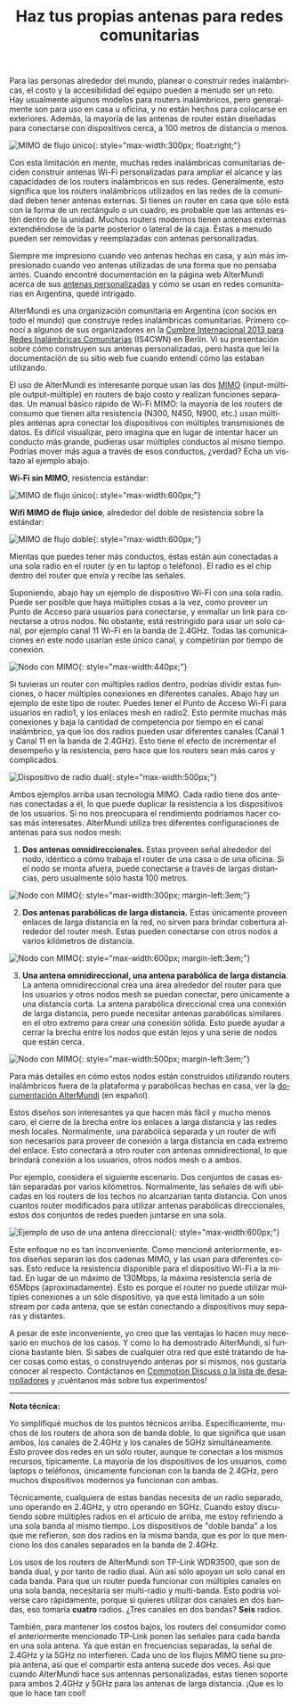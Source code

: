 ﻿---
layout: blog
title: Haz tus propias antenas para redes comunitarias
categories: [community wireless,antennas]
created: 2014-11-05
changed: 2014-11-05
teaser_image: posts/DIY-antennas-hardware.png
post_author: Andy Gunn
lang: es
---

Para las personas alrededor del mundo, planear o construir redes inalámbricas, el costo y la accesibilidad del equipo pueden a menudo ser un reto. Hay usualmente algunos modelos para routers inalámbricos, pero generalmente son para uso en casa u oficina, y no están hechos para colocarse en exteriores. Además, la mayoría de las antenas de router están diseñadas para conectarse con dispositivos cerca, a 100 metros de distancia o menos.
<!--more-->

![MIMO de flujo único](/files/posts/DIY-antennas-hardware.png){: style="max-width:300px; float:right;"}

Con esta limitación en mente, muchas redes inalámbricas comunitarias deciden construir antenas Wi-Fi personalizadas para ampliar el alcance y las capacidades de los routers inalámbricos en sus redes. Generalmente, esto significa que los routers inalámbricos utilizados en las redes de la comunidad deben tener antenas externas. Si tienes un router en casa que sólo está con la forma de un rectángulo o un cuadro, es probable que las antenas estén dentro de la unidad. Muchos routers modernos tienen antenas externas extendiéndose de la parte posterior o lateral de la caja. Éstas a menudo pueden ser removidas y reemplazadas con antenas personalizadas.

Siempre me impresiono cuando veo antenas hechas en casa, y aún más impresionado cuando veo antenas utilizadas de una forma que no pensaba antes. Cuando encontré documentación en la página web AlterMundi acerca de sus [antenas personalizadas](http://docs.altermundi.net/RedesMiniMaxi/MontajeDeUnNodo) y cómo se usan en redes comunitarias en Argentina, quedé intrigado.

AlterMundi es una organización comunitaria en Argentina (con socios en todo el mundo) que construye redes inalámbricas comunitarias. Primero conocí a algunos de sus organizadores en la [Cumbre Internacional 2013 para Redes Inalámbricas Comunitarias](http://2013.wirelesssummit.org/) (IS4CWN) en Berlín. Vi su presentación sobre cómo construyen sus antenas personalizadas, pero hasta que leí la documentación de su sitio web fue cuando entendí cómo las estaban utilizando.

El uso de AlterMundi es interesante porque usan las dos [MIMO](https://en.wikipedia.org/wiki/MIMO) (input-múltiple output-múltiple) en routers de bajo costo y realizan funciones separadas. Un manual básico rápido de Wi-Fi MIMO: la mayoría de los routers de consumo que tienen alta resistencia (N300, N450, N900, etc.) usan múltiples antenas apra conectar los dispositivos con múltiples transmisiones de datos. Es difícil visualizar, pero imagina que en lugar de intentar hacer un conducto más grande, pudieras usar múltiples conductos al mismo tiempo. Podrías mover más agua a través de esos conductos, ¿verdad? Echa un vistazo al ejemplo abajo. 


**Wi-Fi sin MIMO**, resistencia estándar:

![MIMO de flujo único](/files/posts/DIY-antennas-MIMO-single-stream.png){: style="max-width:600px;"}

**Wifi MIMO de flujo único**, alrededor del doble de resistencia sobre la estándar:

![MIMO de flujo doble](/files/posts/DIY-antennas-MIMO-dual-stream.png){: style="max-width:600px;"}

Mientas que puedes tener más conductos, éstas están aún conectadas a una sola radio en el router (y en tu laptop o teléfono). El radio es el chip dentro del router que envía y recibe las señales.

Suponiendo, abajo hay un ejemplo de dispositivo Wi-Fi con una sola radio. Puede ser posible que haya múltiples cosas a la vez, como proveer un Punto de Acceso para usuarios para conectarse, y enmallar un link para conectarse a otros nodos. No obstante, está restringido para usar un solo canal, por ejemplo canal 11 Wi-Fi en la banda de 2.4GHz. Todas las comunicaciones en este nodo usarían este único canal, y competirían por tiempo de conexión.

![Nodo con MIMO](/files/posts/DIY-antennas-single-radio-MIMO.png){: style="max-width:440px;"}

Si tuvieras un router con múltiples radios dentro, podrías dividir estas funciones, o hacer múltiples conexiones en diferentes canales. Abajo hay un ejemplo de este tipo de router. Puedes tener el Punto de Acceso Wi-Fi para usuarios en radio1, y los enlaces mesh en radio2. Esto permite muchas más conexiones y baja la cantidad de competencia por tiempo en el canal inalámbrico, ya que los dos radios pueden usar diferentes canales (Canal 1 y Canal 11 en la banda de 2.4GHz). Esto tiene el efecto de incrementar el desempeño y la resistencia, pero hace que los routers sean más caros y complicados.

![Dispositivo de radio dual](/files/posts/DIY-antennas-dual-radio-MIMO.png){: style="max-width:500px;"}

Ambos ejemplos arriba usan tecnología MIMO. Cada radio tiene dos antenas conectadas a él, lo que puede duplicar la resistencia a los dispositivos de los usuarios. Si no nos preocupara el rendimiento podríamos hacer cosas más interesates. AlterMundi utiliza tres diferentes configuraciones de antenas para sus nodos mesh:

1. **Dos antenas omnidireccionales.** Estas proveen señal alrededor del nodo, idéntico a cómo trabaja el router de una casa o de una oficina. Si el nodo se monta afuera, puede conectarse a través de largas distancias, pero usualmente sólo hasta 100 metros. 

![Nodo con MIMO](/files/posts/DIY-antennas-node-with-MIMO.png){: style="max-width:300px; margin-left:3em;"}

2. **Dos antenas parabólicas de larga distancia.** Estas únicamente proveen enlaces de larga distancia en la red, no sirven para brindar cobertura alrededor del router mesh. Estas pueden conectarse con otros nodos a varios kilómetros de distancia. 

![Nodo con MIMO](/files/posts/DIY-antennas-node-dual-directional.png){: style="max-width:600px; margin-left:3em;"}

3. **Una antena omnidireccional, una antena parabólica de larga distancia**. La antena omnidireccional crea una área alrededor del router para que los usuarios y otros nodos mesh se puedan conectar, pero únicamente a una distancia corta. La antena parabólica direccional crea una conexión de larga distancia, pero puede necesitar antenas parabólicas similares en el otro extremo para crear una conexión sólida. Esto puede ayudar a cerrar la brecha entre los nodos que están lejos y una serie de nodos que están cerca. 

![Nodo con MIMO](/files/posts/DIY-antennas-node-omni-and-directional.png){: style="max-width:500px; margin-left:3em;"}

Para más detalles en cómo estos nodos están construidos utilizando routers inalámbricos fuera de la plataforma y parabólicas hechas en casa, ver la [documentación AlterMundi](http://docs.altermundi.net/RedesMiniMaxi/MontajeDeUnNodo) (en español).

Estos diseños son interesantes ya que hacen más fácil y mucho menos caro, el cierre de la brecha entre los enlaces a larga distancia y las redes mesh locales. Normalmente, una parabólica separada y un router de wifi son necesarios para proveer de conexión a larga distancia en cada extremo del enlace. Esto conectará a otro router con antenas omnidirectional, lo que brindará conexión a los usuarios, otros nodos mesh o a ambos. 

Por ejemplo, considera el siguiente escenario. Dos conjuntos de casas están separadas por varios kilómetros. Normalmente, las señales de wifi ubicadas en los routers de los techos no alcanzarían tanta distancia. Con unos cuantos router modificados para utilizar antenas parabólicas direccionales, estos dos conjuntos de redes pueden juntarse en una sola. 

![Ejemplo de uso de una antena direccional](/files/posts/DIY-antennas-directional-use.png){: style="max-width:600px;"}

Este enfoque no es tan inconveniente. Como mencioné anteriormente, estos diseños separan las dos cadenas MIMO, y las usan para diferentes cosas. Esto reduce la resistencia disponible para el dispositivo Wi-Fi a la mitad. En lugar de un máximo de 130Mbps, la máxima resistencia sería de  65Mbps (aproximadamente). Esto es porque el router no puede utilizar múltiples conexiones a un sólo dispositivo, ya que está limitado a un sólo stream por cada antena, que se están conectando a dispositivos muy separas y distantes.  


A pesar de este inconveniente, yo creo que las ventajas lo hacen muy necesario en muchos de los casos. Y como lo ha demostrado AlterMundi, sí funciona bastante bien. Si sabes de cualquier otra red que esté tratando de hacer cosas como estas, o construyendo antenas por sí mismos, nos gustaría conocer al respecto. Contáctanos en [Commotion Discuss o la lista de desarrolladores](https://commotionwireless.net/docs/get-involved/) y ¡cuéntanos más sobre tus experimentos!

---

**Nota técnica:**

Yo simplifiqué muchos de los puntos técnicos arriba. Específicamente, muchos de los routers de ahora son de banda doble, lo que significa que usan ambos, los canales de 2.4GHz y los canales de 5GHz simultáneamente. Esto provee dos redes en un sólo router, aunque te conectan a los mismos recursos, típicamente. La mayoría de los dispositivos de los usuarios, como laptops o teléfonos, únicamente funcionan con la banda de 2.4GHz, pero muchos dispositivos modernos ya funcionan con ambas.

Técnicamente, cualquiera de estas bandas necesita de un radio separado, uno operando en 2.4GHz, y otro operando en 5GHz. Cuando estoy discutiendo sobre múltiples radios en el artículo de arriba, me estoy refiriendo a una sola banda al mismo tiempo. Los dispositivos de "doble banda" a los que me refieron, son dos radios en la misma banda, que es por lo que menciono los dos canales separados en la banda de 2.4GHz.

Los usos de los routers de AlterMundi son TP-Link WDR3500, que son de banda dual, y por tanto de radio dual. Aún así sólo apoyan un solo canal en cada banda. Para que un router pueda funcionar con múltiples canales en una sola banda, necesitaría ser multi-radio y multi-banda. Esto podría volverse caro rápidamente, porque si quieres utilizar dos canales en dos bandas, eso tomaría **cuatro** radios. ¿Tres canales en dos bandas? **Seis** radios.

También, para mantener los costos bajos, los routers del consumidor como el anteriormente mencionado TP-Link ponen las señales para cada banda en una sola antena. Ya que están en frecuencias separadas, la señal de 2.4GHz y la 5GHz no interfieren. Cada uno de los flujos MIMO tiene su propia antena, así que el compartir esta antena sucede dos veces. Así que cuando AlterMundi hace sus antennas personalizadas, estas tienen soporte para ambos 2.4GHz y 5GHz para las antenas de larga distancia. ¡Que es lo que lo hace tan cool!


